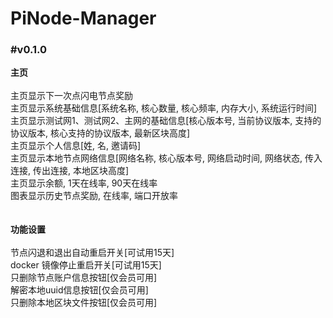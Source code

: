 # PiNode-Manager

### #v0.1.0
<b>主页</b><br><br>
主页显示下一次点闪电节点奖励<br>
主页显示系统基础信息[系统名称, 核心数量, 核心频率, 内存大小, 系统运行时间]<br>
主页显示测试网1、测试网2、主网的基础信息[核心版本号, 当前协议版本, 支持的协议版本, 核心支持的协议版本, 最新区块高度]<br>
主页显示个人信息[姓, 名, 邀请码]<br>
主页显示本地节点网络信息[网络名称, 核心版本号, 网络启动时间, 网络状态, 传入连接, 传出连接, 本地区块高度]<br>
主页显示余额, 1天在线率, 90天在线率<br>
图表显示历史节点奖励, 在线率, 端口开放率<br><br><br>
<b>功能设置</b><br><br>
节点闪退和退出自动重启开关[可试用15天]<br>
docker 镜像停止重启开关[可试用15天]<br>
只删除节点账户信息按钮[仅会员可用]<br>
解密本地uuid信息按钮[仅会员可用]<br>
只删除本地区块文件按钮[仅会员可用]<br><br>

